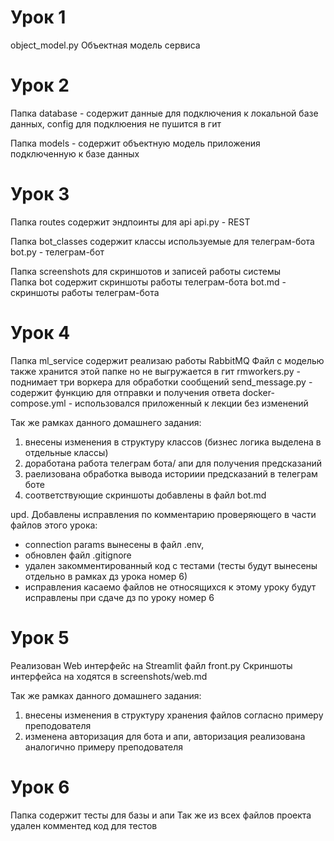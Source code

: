 # Урок 1
object_model.py Объектная модель сервиса

# Урок 2
Папка database - содержит данные для подключения к локальной базе данных, config для подклюения не пушится в гит

Папка models - содержит объектную модель приложения подключенную к базе данных

# Урок 3
Папка routes содержит эндпоинты для api
api.py - REST

Папка bot_classes содержит классы используемые для телеграм-бота
bot.py - телеграм-бот

Папка screenshots для скриншотов и записей работы системы  
Папка bot содержит скриншоты работы телеграм-бота
bot.md - скриншоты работы телеграм-бота

# Урок 4

Папка ml_service содержит реализаю работы RabbitMQ
Файл с моделью также хранится этой папке но не выгружается в гит
rmworkers.py - поднимает три воркера для обработки сообщений
send_message.py - содержит функцию для отправки и получения ответа
docker-compose.yml - использовался приложенный к лекции без изменений

Так же рамках данного домашнего задания:
1. внесены изменения в структуру классов (бизнес логика выделена в отдельные классы)
2. доработана работа телеграм бота/ апи для получения предсказаний
3. раелизована обработка вывода историии предсказаний в телеграм боте 
4. соответствующие скриншоты добавлены в файл bot.md


upd. Добавлены исправления по комментарию проверяющего в части файлов этого урока:
- connection params вынесены в файл .env,
- обновлен файл .gitignore
- удален закомментированный код с тестами (тесты будут вынесены отдельно в рамках дз урока номер 6)
- исправления касаемо файлов не относящихся к этому уроку будут исправлены при сдаче дз по уроку номер 6

# Урок 5

Реализован Web интерфейс на Streamlit файл front.py
Скриншоты интерфейса на ходятся в screenshots/web.md

Так же рамках данного домашнего задания:
1. внесены изменения в структуру хранения файлов согласно примеру преподователя
2. изменена авторизация для бота и апи, авторизация реализована аналогично примеру преподователя

# Урок 6

Папка содержит тесты для базы и апи
Так же из всех файлов проекта удален комментед код для тестов


